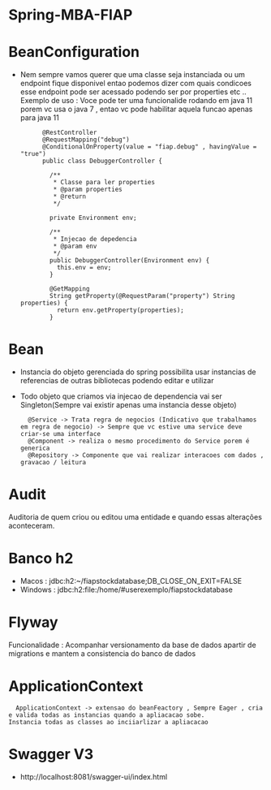# Spring-MBA-FIAP


# BeanConfiguration

  - Nem sempre vamos querer que uma classe seja instanciada ou um endpoint fique disponivel entao podemos dizer com quais condicoes
  esse endpoint pode ser acessado podendo ser por properties etc ..
    Exemplo de uso : Voce pode ter uma funcionalide rodando em java 11 porem vc usa o java 7 , entao vc pode habilitar aquela funcao apenas para java 11

              @RestController
              @RequestMapping("debug")
              @ConditionalOnProperty(value = "fiap.debug" , havingValue = "true")
              public class DebuggerController {

                /**
                 * Classe para ler properties
                 * @param properties
                 * @return
                 */

                private Environment env;

                /**
                 * Injecao de depedencia
                 * @param env
                 */
                public DebuggerController(Environment env) {
                  this.env = env;
                }

                @GetMapping
                String getProperty(@RequestParam("property") String properties) {
                  return env.getProperty(properties);
                }
                
                
# Bean  
  - Instancia do objeto gerenciada do spring possibilita usar instancias de referencias de outras bibliotecas podendo editar e utilizar
  - Todo objeto que criamos via injecao de dependencia vai ser Singleton(Sempre vai existir apenas uma instancia desse objeto)
  
          @Service -> Trata regra de negocios (Indicativo que trabalhamos em regra de negocio) -> Sempre que vc estive uma service deve criar-se uma interface
          @Component -> realiza o mesmo procedimento do Service porem é generica
          @Repository -> Componente que vai realizar interacoes com dados , gravacao / leitura
          
# Audit
  Auditoria de quem criou ou editou uma entidade e quando essas alterações aconteceram.
  
# Banco h2
  - Macos : jdbc:h2:~/fiapstockdatabase;DB_CLOSE_ON_EXIT=FALSE
  - Windows : jdbc:h2:file:/home/#userexemplo/fiapstockdatabase
  
# Flyway

  Funcionalidade : Acompanhar versionamento da base de dados apartir de migrations e mantem a consistencia do banco de dados
 
# ApplicationContext

      ApplicationContext -> extensao do beanFeactory , Sempre Eager , cria e valida todas as instancias quando a apliacacao sobe.
    Instancia todas as classes ao inciiarlizar a apliacacao

# Swagger V3
 - http://localhost:8081/swagger-ui/index.html
 
 
